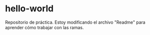 # hello-world
Repositorio de práctica.
Estoy modificando el archivo "Readme" para aprender cómo trabajar con las ramas.
